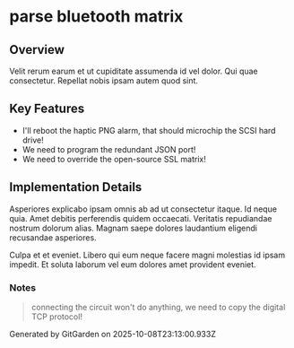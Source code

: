 # parse bluetooth matrix

## Overview
Velit rerum earum et ut cupiditate assumenda id vel dolor. Qui quae consectetur. Repellat nobis ipsam autem quod sint.

## Key Features
- I'll reboot the haptic PNG alarm, that should microchip the SCSI hard drive!
- We need to program the redundant JSON port!
- We need to override the open-source SSL matrix!

## Implementation Details
Asperiores explicabo ipsam omnis ab ad ut consectetur itaque. Id neque quia. Amet debitis perferendis quidem occaecati. Veritatis repudiandae nostrum dolorum alias. Magnam saepe dolores laudantium eligendi recusandae asperiores.
 Culpa et et eveniet. Libero qui eum neque facere magni molestias id ipsam impedit. Et soluta laborum vel eum dolores amet provident eveniet.

### Notes
> connecting the circuit won't do anything, we need to copy the digital TCP protocol!

Generated by GitGarden on 2025-10-08T23:13:00.933Z